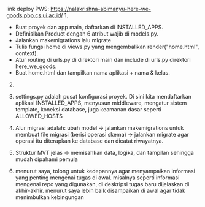 link deploy PWS: https://nalakrishna-abimanyu-here-we-goods.pbp.cs.ui.ac.id/
1.
- Buat proyek dan app main, daftarkan di INSTALLED_APPS. 
- Definisikan Product dengan 6 atribut wajib di models.py.
- Jalankan makemigrations lalu migrate
- Tulis fungsi home di views.py yang mengembalikan render("home.html", context). 
- Atur routing di urls.py di direktori main dan include di urls.py direktori here_we_goods. 
- Buat home.html dan tampilkan nama aplikasi + nama & kelas.

2. 

3. settings.py adalah pusat konfigurasi proyek. Di sini kita mendaftarkan aplikasi INSTALLED_APPS, menyusun middleware, mengatur sistem template, koneksi database, juga keamanan dasar seperti ALLOWED_HOSTS
4. Alur migrasi adalah: ubah model -> jalankan makemigrations untuk membuat file migrasi (berisi operasi skema) -> jalankan migrate agar operasi itu diterapkan ke database dan dicatat riwayatnya. 
5. Struktur MVT jelas → memisahkan data, logika, dan tampilan sehingga mudah dipahami pemula
6. menurut saya, tolong untuk kedepannya agar menyampaikan informasi yang penting mengenai tugas di awal. misalnya seperti informasi mengenai repo yang digunakan, di deskripsi tugas baru dijelaskan di akhir-akhir. menurut saya lebih baik disampaikan di awal agar tidak menimbulkan kebingungan

